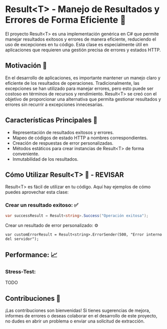 
# Result\<T\> - Manejo de Resultados y Errores de Forma Eficiente 🧰

El proyecto Result\<T\> es una implementación genérica en C# que permite manejar resultados exitosos y errores de manera eficiente, reduciendo el uso de excepciones en tu código. Esta clase es especialmente útil en aplicaciones que requieren una gestión precisa de errores y estados HTTP.

## Motivación 🚀

En el desarrollo de aplicaciones, es importante mantener un manejo claro y eficiente de los resultados de operaciones. Tradicionalmente, las excepciones se han utilizado para manejar errores, pero esto puede ser costoso en términos de recursos y rendimiento. Result\<T\> se creó con el objetivo de proporcionar una alternativa que permita gestionar resultados y errores sin recurrir a excepciones innecesarias.

## Características Principales 🌟

- Representación de resultados exitosos y errores.
- Mapeo de códigos de estado HTTP a nombres correspondientes.
- Creación de respuestas de error personalizadas.
- Métodos estáticos para crear instancias de Result\<T\> de forma conveniente.
- Inmutabilidad de los resultados.

## Cómo Utilizar Result\<T\> 📝 - REVISAR

Result<T\> es fácil de utilizar en tu código. Aquí hay ejemplos de cómo puedes aprovechar esta clase:

### Crear un resultado exitoso: ✅

```csharp
var successResult = Result<string>.Success("Operación exitosa");
```

Crear un resultado de error personalizado: ⚙️

```
var customErrorResult = Result<string>.ErrorSender(500, "Error interno del servidor");
```

## Performance: 📈
### Stress-Test:
TODO

## Contribuciones 🤝

¡Las contribuciones son bienvenidas! Si tienes sugerencias de mejora, informes de errores o deseas colaborar en el desarrollo de este proyecto, no dudes en abrir un problema o enviar una solicitud de extracción.
